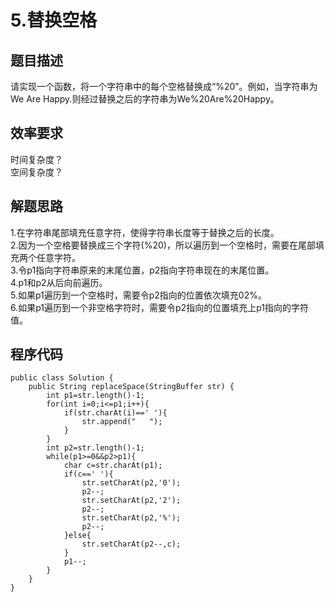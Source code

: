 # 5.替换空格
## 题目描述
请实现一个函数，将一个字符串中的每个空格替换成“%20”。例如，当字符串为We Are Happy.则经过替换之后的字符串为We%20Are%20Happy。
## 效率要求
时间复杂度？    
空间复杂度？  
## 解题思路
1.在字符串尾部填充任意字符，使得字符串长度等于替换之后的长度。  
2.因为一个空格要替换成三个字符(%20)，所以遍历到一个空格时，需要在尾部填充两个任意字符。  
3.令p1指向字符串原来的末尾位置，p2指向字符串现在的末尾位置。  
4.p1和p2从后向前遍历。  
5.如果p1遍历到一个空格时，需要令p2指向的位置依次填充02%。  
6.如果p1遍历到一个非空格字符时，需要令p2指向的位置填充上p1指向的字符值。
## 程序代码
```
public class Solution {
    public String replaceSpace(StringBuffer str) {
    	int p1=str.length()-1;
        for(int i=0;i<=p1;i++){
            if(str.charAt(i)==' '){
                str.append("   ");
            }
        }
        int p2=str.length()-1;
        while(p1>=0&&p2>p1){
            char c=str.charAt(p1);
            if(c==' '){
                str.setCharAt(p2,'0');
                p2--;
                str.setCharAt(p2,'2');
                p2--;
                str.setCharAt(p2,'%');
                p2--;
            }else{
                str.setCharAt(p2--,c);
            }
            p1--;
        }
    }
}
```

